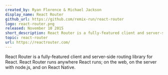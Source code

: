 ```yaml
---
created_by: Ryan Florence & Michael Jackson
display_name: React Router
github_url: https://github.com/remix-run/react-router
logo: react-router.png
released: November 10 2015
short_description: React Router is a fully-featured client and server-side routing library for React.
topic: react-router
url: https://reactrouter.com/
---
```

React Router is a fully-featured client and server-side routing library for React. React Router runs anywhere React runs; on the web, on the server with node.js, and on React Native.
